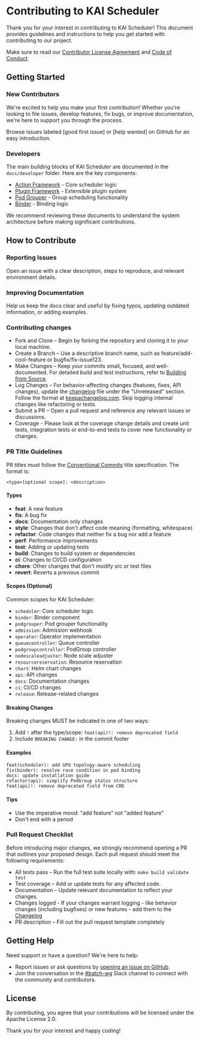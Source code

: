 # Contributing to KAI Scheduler

Thank you for your interest in contributing to KAI Scheduler! This document provides guidelines and instructions to help you get started with contributing to our project.

Make sure to read our [Contributor License Agreement](CLA.md) and [Code of Conduct](code_of_conduct.md).

## Getting Started
### New Contributors
We're excited to help you make your first contribution! Whether you're looking to file issues, develop features, fix bugs, or improve documentation, we're here to support you through the process.

Browse issues labeled [good first issue] or [help wanted] on GitHub for an easy introduction.

### Developers
The main building blocks of KAI Scheduler are documented in the `docs/developer` folder. Here are the key components:
- [Action Framework](docs/developer/action-framework.md) - Core scheduler logic
- [Plugin Framework](docs/developer/plugin-framework.md) - Extensible plugin system
- [Pod Grouper](docs/developer/pod-grouper.md) - Group scheduling functionality
- [Binder](docs/developer/binder.md) - Binding logic

We recommend reviewing these documents to understand the system architecture before making significant contributions.

## How to Contribute
### Reporting Issues
Open an issue with a clear description, steps to reproduce, and relevant environment details.

### Improving Documentation
Help us keep the docs clear and useful by fixing typos, updating outdated information, or adding examples.

### Contributing changes
- Fork and Clone – Begin by forking the repository and cloning it to your local machine.
- Create a Branch – Use a descriptive branch name, such as feature/add-cool-feature or bugfix/fix-issue123.
- Make Changes – Keep your commits small, focused, and well-documented. For detailed build and test instructions, refer to [Building from Source](docs/developer/building-from-source.md).
- Log Changes – For behavior-affecting changes (features, fixes, API changes), update the [changelog](CHANGELOG.md) file under the "Unreleased" section. Follow the format at [keepachangelog.com](https://keepachangelog.com/en/1.1.0/). Skip logging internal changes like refactoring or tests.
- Submit a PR – Open a pull request and reference any relevant issues or discussions.
- Coverage - Please look at the coverage change details and create unit tests, integration tests or end-to-end tests to cover new functionality or changes.

### PR Title Guidelines

PR titles must follow the [Conventional Commits](https://www.conventionalcommits.org/) title specification. The format is:

```
<type>[optional scope]: <description>
```

#### Types

- **feat**: A new feature
- **fix**: A bug fix
- **docs**: Documentation only changes
- **style**: Changes that don't affect code meaning (formatting, whitespace)
- **refactor**: Code changes that neither fix a bug nor add a feature
- **perf**: Performance improvements
- **test**: Adding or updating tests
- **build**: Changes to build system or dependencies
- **ci**: Changes to CI/CD configuration
- **chore**: Other changes that don't modify src or test files
- **revert**: Reverts a previous commit

#### Scopes (Optional)

Common scopes for KAI Scheduler:
- `scheduler`: Core scheduler logic
- `binder`: Binder component
- `podgrouper`: Pod grouper functionality
- `admission`: Admission webhook
- `operator`: Operator implementation
- `queuecontroller`: Queue controller
- `podgroupcontroller`: PodGroup controller
- `nodescaleadjuster`: Node scale adjuster
- `resourcereservation`: Resource reservation
- `chart`: Helm chart changes
- `api`: API changes
- `docs`: Documentation changes
- `ci`: CI/CD changes
- `release`: Release-related changes

#### Breaking Changes

Breaking changes MUST be indicated in one of two ways:
1. Add `!` after the type/scope: `feat(api)!: remove deprecated field`
2. Include `BREAKING CHANGE:` in the commit footer

#### Examples

```
feat(scheduler): add GPU topology-aware scheduling
fix(binder): resolve race condition in pod binding
docs: update installation guide
refactor(api): simplify PodGroup status structure
feat(api)!: remove deprecated field from CRD
```

#### Tips

- Use the imperative mood: "add feature" not "added feature"
- Don't end with a period

### Pull Request Checklist

Before introducing major changes, we strongly recommend opening a PR that outlines your proposed design.
Each pull request should meet the following requirements:
- All tests pass – Run the full test suite locally with: `make build validate test`
- Test coverage – Add or update tests for any affected code.
- Documentation – Update relevant documentation to reflect your changes.
- Changes logged - If your changes warrant logging - like behavior changes (including bugfixes) or new features - add them to the [Changelog](CHANGELOG.md)
- PR description – Fill out the pull request template completely

## Getting Help
Need support or have a question? We're here to help:
- Report issues or ask questions by [opening an issue on GitHub](https://github.com/NVIDIA/KAI-Scheduler/issues).
- Join the conversation in the [#batch-wg](https://cloud-native.slack.com/archives/C02Q5DFF3MM) Slack channel to connect with the community and contributors.

## License
By contributing, you agree that your contributions will be licensed under the Apache License 2.0.

Thank you for your interest and happy coding!
